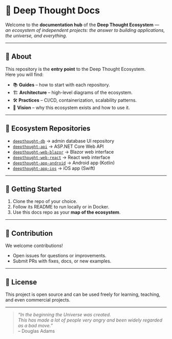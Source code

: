 # 📖 Deep Thought Docs  

Welcome to the **documentation hub** of the **Deep Thought Ecosystem** —  
*an ecosystem of independent projects: the answer to building applications, the universe, and everything.*  

---

## 🔹 About  
This repository is the **entry point** to the Deep Thought Ecosystem.  
Here you will find:  

- 📚 **Guides** – how to start with each repository.  
- 🏗 **Architecture** – high-level diagrams of the ecosystem.  
- 🛠 **Practices** – CI/CD, containerization, scalability patterns.  
- 🌌 **Vision** – why this ecosystem exists and how to use it.  

---

## 🔹 Ecosystem Repositories  

- [`deepthought-db`](https://github.com/Deep-Thought-Ecosystem/deepthought-admin-ui) → admin database UI repository   
- [`deepthought-api`](https://github.com/Deep-Thought-Ecosystem/deepthought-webapi) → ASP.NET Core Web API  
- [`deepthought-web-blazor`](https://github.com/Deep-Thought-Ecosystem/deepthought-blazor) → Blazor web interface  
- [`deepthought-web-react`](https://github.com/Deep-Thought-Ecosystem/deepthought-react) → React web interface  
- [`deepthought-app-android`](https://github.com/Deep-Thought-Ecosystem/deepthought-android) → Android app (Kotlin)  
- [`deepthought-app-ios`](https://github.com/Deep-Thought-Ecosystem/deepthought-ios) → iOS app (Swift)  

---

## 🔹 Getting Started  

1. Clone the repo of your choice.  
2. Follow its README to run locally or in Docker.  
3. Use this docs repo as your **map of the ecosystem**.  

---

## 🔹 Contribution  

We welcome contributions!  
- Open issues for questions or improvements.  
- Submit PRs with fixes, docs, or new examples.  

---

## 🔹 License  

This project is open source and can be used freely for learning, teaching, and even commercial projects.  

---

> *“In the beginning the Universe was created.  
This has made a lot of people very angry and been widely regarded as a bad move.”*  
– Douglas Adams
